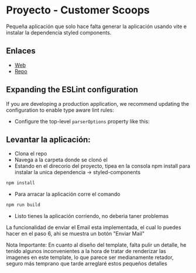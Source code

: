 # Proyecto - Customer Scoops

Pequeña aplicación que solo hace falta generar la aplicación usando vite e instalar la dependencia styled components.

## Enlaces
- [Web](https://customer-scopes-project.netlify.app/) 
- [Repo](https://github.com/devcecode/customer-scoops-project/)

## Expanding the ESLint configuration

If you are developing a production application, we recommend updating the configuration to enable type aware lint rules:

- Configure the top-level `parserOptions` property like this:


## Levantar la aplicación:

- Clona el repo
- Navega a la carpeta donde se clonó el 
- Estando en el direcorio del proyecto, tipea en la consola npm install para instalar la unica dependencia -> styled-components
```js
npm install
```

- Para arracar la aplicación corre el comando
```js
npm run build
```

- Listo tienes la aplicación corriendo, no deberia taner problemas


La funcionalidad de enviar el Email esta implementada, el cual lo puedes hacer en el paso 6, ahi se muestra un botón "Enviar Mail"

Nota Importante: En cuanto al diseño del template, falta pulir un detalle, he tenido algunos inconvenientes a la hora de tratar de renderizar las imagenes en este template, lo que parece ser medianamente retador, seguro más temprano que tarde arreglaré estos pequeños detalles